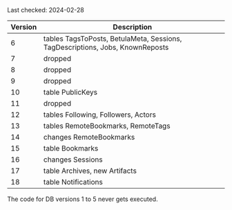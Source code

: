 Last checked: 2024-02-28

| **Version** | **Description**                                                               |
|-------------|-------------------------------------------------------------------------------|
| 6           | tables TagsToPosts, BetulaMeta, Sessions, TagDescriptions, Jobs, KnownReposts |
| 7           | dropped                                                                       |
| 8           | dropped                                                                       |
| 9           | dropped                                                                       |
| 10          | table PublicKeys                                                              |
| 11          | dropped                                                                       |
| 12          | tables Following, Followers, Actors                                           |
| 13          | tables RemoteBookmarks, RemoteTags                                            |
| 14          | changes RemoteBookmarks                                                       |
| 15          | table Bookmarks                                                               |
| 16          | changes Sessions                                                              |
| 17          | table Archives, new Artifacts                                                 |
| 18          | table Notifications                                                           |

The code for DB versions 1 to 5 never gets executed.